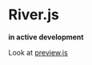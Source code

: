 
# River.js

**in active development**

Look at [preview.js](https://github.com/wuha-io/river/blob/master/preview.js)
